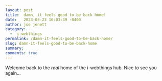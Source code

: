 ```yaml
---
layout: post
title:  damn, it feels good to be back home!
date:   2023-03-23 16:03:39 -0400
author: joe jenett
category:
  -  i-webthings
permalink: /damn-it-feels-good-to-be-back-home/
slug: damn-it-feels-good-to-be-back-home
summary: 
comments: true
---
```

Welcome back to the <em>real</em> home of the i-webthings hub. Nice to see you again...


<a href="https://brid.gy/publish/mastodon"></a>